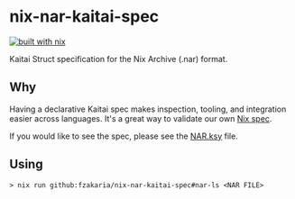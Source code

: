 # nix-nar-kaitai-spec

[![built with nix](https://builtwithnix.org/badge.svg)](https://builtwithnix.org)

Kaitai Struct specification for the Nix Archive (.nar) format.

## Why
Having a declarative Kaitai spec makes inspection, tooling, and integration easier across languages. It's a great way to validate our own [Nix spec](https://nix.dev/manual/nix/2.32/protocols/nix-archive).

If you would like to see the spec, please see the [NAR.ksy](./NAR.ksy) file.

## Using

```console
> nix run github:fzakaria/nix-nar-kaitai-spec#nar-ls <NAR FILE>
```
